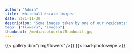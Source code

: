 ```yaml
---
author: "Admin"
title: "Whitehall Estate Images"
date: 2021-11-30
description: "Some images taken by one of our residents"
tags: ["flowers", "images"]
thumbnail: /media/colourfulThumbnail.jpg
---
```

{{< gallery dir="/img/flowers" />}} {{< load-photoswipe >}}
